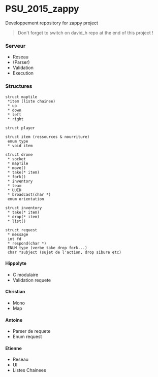 # PSU_2015_zappy
Developpement repository for zappy project

> Don't forget to switch on david_h repo at the end of this project !

### Serveur
- Reseau
- (Parser)
- Validation
- Execution

### Structures
```
struct maptile
 *item (liste chainee)
 * up
 * down
 * left
 * right
 ```
```
struct player
```
```
struct item (ressources & nourriture)
 enum type
 * void item
```
```
struct drone
 * socket
 * mapTile
 * move()
 * take(* item)
 * fork()
 * inventory
 * team
 * UUID
 * broadcast(char *)
 enum orientation
 ```
```
struct inventory
 * take(* item)
 * drop(* item)
 * list()
```
```
struct request
 * message
 int fd
 * respond(char *)
 ENUM type (verbe take drop fork...)
 char *subject (sujet de l'action, drop sibure etc)
 ```

#### Hippolyte
-   C modulaire
-   Validation requete

#### Christian
-    Mono
-    Map

#### Antoine
-    Parser de requete
-    Enum request

#### Etienne
-   Reseau
-   UI
-   Listes Chainees





